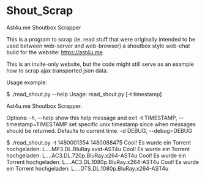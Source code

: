 # Shout_Scrap
Ast4u.me Shoutbox Scrapper

This is a program to scrap (ie. read stuff that were originally intended to be used between web-server and web-browser) a shoutbox style web-chat build for the website: https://ast4u.me

This is an invite-only website, but the code might still serve as an example how to scrap ajax transported json data.

Usage example:

$ ./read_shout.py --help
Usage: read_shout.py [-t timestamp]

Ast4u.me Shoutbox Scrapper.

Options:
  -h, --help            show this help message and exit
  -t TIMESTAMP, --timestamp=TIMESTAMP
                        set specific unix timestamp since when messages should
                        be returned. Defaults to current time.
  -d DEBUG, --debug=DEBUG

$ ./read_shout.py -t 1480001354
1480088475
Cool!  Es wurde ein Torrent hochgeladen: L....MP3.DL.BluRay.xvid-AST4u
Cool!  Es wurde ein Torrent hochgeladen: L....AC3.DL.720p.BluRay.x264-AST4u
Cool!  Es wurde ein Torrent hochgeladen: L....AC3.DL.1080p.BluRay.x264-AST4u
Cool!  Es wurde ein Torrent hochgeladen: L....DTS.DL.1080p.BluRay.x264-AST4u
